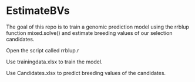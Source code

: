 # EstimateBVs

The goal of this repo is to train a genomic prediction model using the rrblup function mixed.solve() and estimate breeding values of our selection candidates. 

Open the script called rrblup.r

Use trainingdata.xlsx to train the model.

Use Candidates.xlsx to predict breeding values of the candidates.

